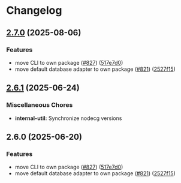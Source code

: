 # Changelog

## [2.7.0](https://github.com/csmplay/nodecg/compare/internal-util-v2.6.1...internal-util-v2.7.0) (2025-08-06)


### Features

* move CLI to own package ([#827](https://github.com/csmplay/nodecg/issues/827)) ([517e7d0](https://github.com/csmplay/nodecg/commit/517e7d0f4dcea97cd681a07813a254f7c204d37a))
* move default database adapter to own package ([#821](https://github.com/csmplay/nodecg/issues/821)) ([2527f15](https://github.com/csmplay/nodecg/commit/2527f151737971a9dbde5f686f97edf48c48735b))

## [2.6.1](https://github.com/nodecg/nodecg/compare/internal-util-v2.6.0...internal-util-v2.6.1) (2025-06-24)


### Miscellaneous Chores

* **internal-util:** Synchronize nodecg versions

## 2.6.0 (2025-06-20)


### Features

* move CLI to own package ([#827](https://github.com/nodecg/nodecg/issues/827)) ([517e7d0](https://github.com/nodecg/nodecg/commit/517e7d0f4dcea97cd681a07813a254f7c204d37a))
* move default database adapter to own package ([#821](https://github.com/nodecg/nodecg/issues/821)) ([2527f15](https://github.com/nodecg/nodecg/commit/2527f151737971a9dbde5f686f97edf48c48735b))
